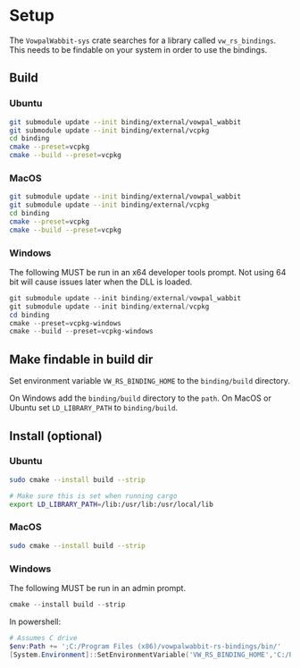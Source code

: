 # Setup

The `VowpalWabbit-sys` crate searches for a library called `vw_rs_bindings`. This needs to be findable on your system in order to use the bindings.

## Build

### Ubuntu

```sh
git submodule update --init binding/external/vowpal_wabbit
git submodule update --init binding/external/vcpkg
cd binding
cmake --preset=vcpkg
cmake --build --preset=vcpkg
```

### MacOS

```sh
git submodule update --init binding/external/vowpal_wabbit
git submodule update --init binding/external/vcpkg
cd binding
cmake --preset=vcpkg
cmake --build --preset=vcpkg
```

### Windows

The following MUST be run in an x64 developer tools prompt. Not using 64 bit will cause issues later when the DLL is loaded.

```powershell
git submodule update --init binding/external/vowpal_wabbit
git submodule update --init binding/external/vcpkg
cd binding
cmake --preset=vcpkg-windows
cmake --build --preset=vcpkg-windows
```

## Make findable in build dir

Set environment variable `VW_RS_BINDING_HOME` to the `binding/build` directory.

On Windows add the `binding/build` directory to the `path`.
On MacOS or Ubuntu set `LD_LIBRARY_PATH` to `binding/build`.

## Install (optional)

### Ubuntu
```sh
sudo cmake --install build --strip

# Make sure this is set when running cargo
export LD_LIBRARY_PATH=/lib:/usr/lib:/usr/local/lib
```

### MacOS
```sh
sudo cmake --install build --strip
```

### Windows

The following MUST be run in an admin prompt.
```powershell
cmake --install build --strip
```

In powershell:
```powershell
# Assumes C drive
$env:Path += ';C:/Program Files (x86)/vowpalwabbit-rs-bindings/bin/'
[System.Environment]::SetEnvironmentVariable('VW_RS_BINDING_HOME','C:/Program Files (x86)/vowpalwabbit-rs-bindings',[System.EnvironmentVariableTarget]::User)
```
